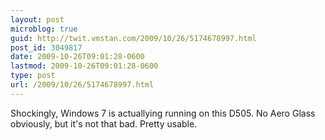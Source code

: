 ```yaml
---
layout: post
microblog: true
guid: http://twit.vmstan.com/2009/10/26/5174678997.html
post_id: 3049817
date: 2009-10-26T09:01:28-0600
lastmod: 2009-10-26T09:01:28-0600
type: post
url: /2009/10/26/5174678997.html
---
```

Shockingly, Windows 7 is actuallying running on this D505. No Aero Glass obviously, but it's not that bad. Pretty usable.
